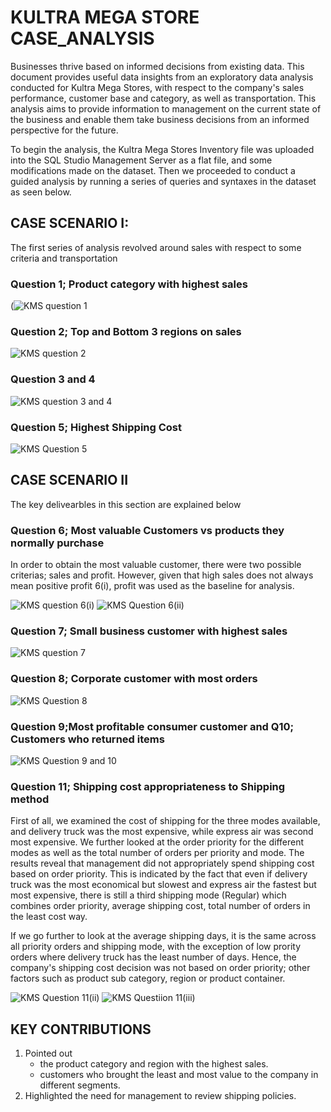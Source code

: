 # KULTRA MEGA STORE CASE_ANALYSIS

Businesses thrive based on informed decisions from existing data. This document provides useful data insights from an exploratory data analysis conducted for Kultra Mega Stores, with respect to the company's sales performance, customer base and category, as well as transportation. This analysis aims to provide information to management on the current state of the business and enable them take business decisions from an informed perspective for the future.
 
To begin the analysis, the Kultra Mega Stores Inventory file was uploaded into the SQL Studio Management Server as a flat file, and some modifications made on the dataset. Then we proceeded to conduct a guided analysis by running a series of queries and syntaxes in the dataset as seen below.

## CASE SCENARIO I:

The first series of analysis revolved around sales with respect to some criteria and transportation

### Question 1; Product category with highest sales

(![KMS question 1](https://github.com/user-attachments/assets/323968e2-1069-44dd-822c-c4f8e8d5008c)

### Question 2; Top and Bottom 3 regions on sales
![KMS question 2](https://github.com/user-attachments/assets/81ee944c-621f-4f59-bd48-ddea53a01850)

### Question 3 and 4

![KMS question 3 and 4](https://github.com/user-attachments/assets/c8111d8e-7f90-41f3-a413-5492e9f6811f)

### Question 5; Highest Shipping Cost

![KMS Question 5](https://github.com/user-attachments/assets/943bbc7d-8b59-4352-bf1c-2acc6e31c152)

## CASE SCENARIO II
The key delivearbles in this section are explained below

### Question 6; Most valuable Customers vs products they normally purchase

In order to obtain the most valuable customer, there were two possible criterias; sales and profit. However, given that high sales does not always mean positive profit 6(i), profit was used as the baseline for analysis.

![KMS question 6(i)](https://github.com/user-attachments/assets/18730c94-d149-4321-9d15-d03bac908fc4)
![KMS Question 6(ii)](https://github.com/user-attachments/assets/75e01c90-bcf4-4005-9092-b06d47e148d1)

### Question 7; Small business customer with highest sales

![KMS question 7](https://github.com/user-attachments/assets/021505e3-3f87-40f9-afee-74fa3cac3d78)

### Question 8; Corporate customer with most orders

![KMS Question 8](https://github.com/user-attachments/assets/dc26a49e-fde3-4eae-92e6-7129e780650e)

### Question 9;Most profitable consumer customer and Q10; Customers who returned items

![KMS Question 9 and 10](https://github.com/user-attachments/assets/3890a513-60eb-4ba2-b902-8a4a9e9885e6)

### Question 11; Shipping cost appropriateness to Shipping method

First of all, we examined the cost of shipping for the three modes available, and delivery truck was the most expensive, while express air was second most expensive. We further looked at the order priority for the different modes as well as the total number of orders per priority and mode. The results reveal that management did not appropriately spend shipping cost based on order priority. This is indicated by the fact that even if delivery truck was the most economical but slowest and express air the fastest but most expensive, there is still a third shipping mode (Regular) which combines order priority, average shipping cost, total number of orders in the least cost way.

If we go further to look at the average shipping days, it is the same across all priority orders and shipping mode, with the exception of low prority orders where delivery truck has the least number of days. Hence, the company's shipping cost decision was not based on order priority; other factors such as product sub category, region or product container.

![KMS Question 11(ii)](https://github.com/user-attachments/assets/51ce6323-e8fe-4962-bd3d-0231ce3f3666)
![KMS Questiion 11(iii)](https://github.com/user-attachments/assets/50d70821-5dcd-49ab-8f78-d27a938db2a5)

## KEY CONTRIBUTIONS
1. Pointed out
   - the product category and region with the highest sales.
   - customers who brought the least and most value to the company in different segments.
2. Highlighted the need for management to review shipping policies.
